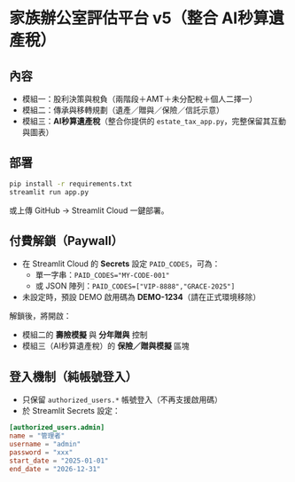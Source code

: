 
# 家族辦公室評估平台 v5（整合 AI秒算遺產稅）

## 內容
- 模組一：股利決策與稅負（兩階段＋AMT＋未分配稅＋個人二擇一）
- 模組二：傳承與移轉規劃（遺產／贈與／保險／信託示意）
- 模組三：**AI秒算遺產稅**（整合你提供的 `estate_tax_app.py`，完整保留其互動與圖表）

## 部署
```bash
pip install -r requirements.txt
streamlit run app.py
```
或上傳 GitHub → Streamlit Cloud 一鍵部署。


## 付費解鎖（Paywall）
- 在 Streamlit Cloud 的 **Secrets** 設定 `PAID_CODES`，可為：
  - 單一字串：`PAID_CODES="MY-CODE-001"`
  - 或 JSON 陣列：`PAID_CODES=["VIP-8888","GRACE-2025"]`
- 未設定時，預設 DEMO 啟用碼為 **DEMO-1234**（請在正式環境移除）

解鎖後，將開啟：
- 模組二的 **壽險模擬** 與 **分年贈與** 控制
- 模組三（AI秒算遺產稅）的 **保險／贈與模擬** 區塊


## 登入機制（純帳號登入）
- 只保留 `authorized_users.*` 帳號登入（不再支援啟用碼）
- 於 Streamlit Secrets 設定：
```toml
[authorized_users.admin]
name = "管理者"
username = "admin"
password = "xxx"
start_date = "2025-01-01"
end_date = "2026-12-31"
```
